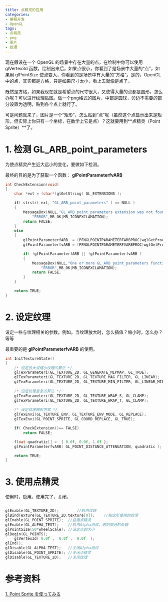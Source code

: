 ```yaml
---
title: 点精灵的应用
categories: 
- 编程开发
- OpenGL
tags: 
- 点精灵
- png
- 图片
- 纹理
---
```


现在假设在一个 OpenGL 的场景中存在大量的点，在绘制中你可以使用 glVertex3d 函数，绘制出来后，如果点很小，你看到了是场景中大量的“点”，如果用 glPointSize 使点变大，你看到的是场景中有大量的“方格”。是的，OpenGL 中的点，其实都是方格，只是如果尺寸太小，看上去就像是点了。

既然是方格，如果我现在就是希望点的尺寸很大，又使得大量的点都是圆形，怎么办呢？可以进行纹理贴图。做一个png格式的图片，中部是圆球，旁边不需要的部分设置为透明，贴到各个点上就行了。

可是问题就来了，图片是一个“矩形”，怎么贴到“点”呢（虽然这个点显示出来是矩形，但实际上你只有一个坐标，在数学上它是点）？这就要用到**点精灵（Point Sprite）**了。

# 1. 检测 GL_ARB_point_parameters

为使点精灵产生近大远小的变化，要做如下检测。

最终的目的是为了获取一个函数： **glPointParameterfvARB**

```cpp
int CheckExtension(void)
{
	char *ext = (char*)glGetString( GL_EXTENSIONS );

    if( strstr( ext, "GL_ARB_point_parameters" ) == NULL )
    {
        MessageBox(NULL,"GL_ARB_point_parameters extension was not found",
            "ERROR",MB_OK|MB_ICONEXCLAMATION);
        return FALSE;
    }
    else
    {
        glPointParameterfARB  = (PFNGLPOINTPARAMETERFARBPROC)wglGetProcAddress("glPointParameterfARB");
        glPointParameterfvARB = (PFNGLPOINTPARAMETERFVARBPROC)wglGetProcAddress("glPointParameterfvARB");

        if( !glPointParameterfARB || !glPointParameterfvARB )
        {
            MessageBox(NULL,"One or more GL_ARB_point_parameters functions were not found",
                "ERROR",MB_OK|MB_ICONEXCLAMATION);
            return FALSE;
        }
    }

	return TRUE;
}
```

# 2. 设定纹理

设定一些与纹理相关的参数，例如，当纹理放大时，怎么插值？缩小时，怎么办？等等

最重要的是 **glPointParameterfvARB** 的使用。

```cpp
int InitTextureState()
{
	/* 设定放大或缩小纹理的算法 */
	glTexParameteri(GL_TEXTURE_2D, GL_GENERATE_MIPMAP, GL_TRUE);
	glTexParameteri(GL_TEXTURE_2D, GL_TEXTURE_MAG_FILTER, GL_LINEAR);
	glTexParameteri(GL_TEXTURE_2D, GL_TEXTURE_MIN_FILTER, GL_LINEAR_MIPMAP_LINEAR);
  
	/* 设定纹理重复的算法 */
	glTexParameteri(GL_TEXTURE_2D, GL_TEXTURE_WRAP_S, GL_CLAMP);
	glTexParameteri(GL_TEXTURE_2D, GL_TEXTURE_WRAP_T, GL_CLAMP);
  
	/* 设定纹理映射方式 */
	glTexEnvi(GL_TEXTURE_ENV, GL_TEXTURE_ENV_MODE, GL_REPLACE);
	glTexEnvi(GL_POINT_SPRITE, GL_COORD_REPLACE, GL_TRUE);

	if( CheckExtension()== FALSE)
		return FALSE;

	float quadratic[] =  { 0.0f, 0.0f, 1.0f };
    glPointParameterfvARB( GL_POINT_DISTANCE_ATTENUATION, quadratic );

	return TRUE;
}
```

# 3. 使用点精灵

使用时，启用。使用完了，关闭。

```cpp

glEnable(GL_TEXTURE_2D);		//启用纹理
glBindTexture(GL_TEXTURE_2D,texture[0]);	//指定所使用的纹理
glEnable(GL_POINT_SPRITE);	//启用点精灵
glEnable(GL_ALPHA_TEST);	//启用Alpha测试，透明部分的处理
glPointSize(50*wheelScale);	//设定点的大小
glBegin(GL_POINTS);
	glVertex3d( 0.0f ,  0.0f ,  0.0f  );
glEnd();
glDisable(GL_ALPHA_TEST);	//关闭Alpha测试
glDisable(GL_POINT_SPRITE);	//关闭点精灵
glDisable(GL_TEXTURE_2D);	//关闭纹理

```


# 参考资料

[1. Point Sprite を使ってみる](http://marina.sys.wakayama-u.ac.jp/~tokoi/?date=20060227)
